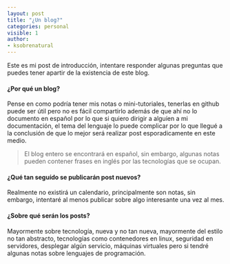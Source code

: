 ```yaml
---
layout: post
title: "¿Un blog?"
categories: personal
visible: 1
author:
- ksobrenatural
---
```

Este es mi post de introducción, intentare responder algunas preguntas que puedes tener apartir de la existencia de este blog.

#### ¿Por qué un blog?
Pense en como podría tener mis notas o mini-tutoriales, tenerlas en github puede ser útil pero no es fácil compartirlo además de que ahí no lo documento en español por lo que si quiero dirigir a alguíen a mi documentación, el tema del lenguaje lo puede complicar por lo que llegué a la conclusión de que lo mejor será realizar post esporadicamente en este medio.

> El blog entero se encontrará en español, sin embargo, algunas notas pueden contener frases en inglés por las tecnologías que se ocupan.

#### ¿Qué tan seguído se publicarán post nuevos?
Realmente no existirá un calendario, principalmente son notas, sin embargo, intentaré al menos publicar sobre algo interesante una vez al mes.

#### ¿Sobre qué serán los posts?
Mayormente sobre tecnología, nueva y no tan nueva, mayormente del estilo no tan abstracto, tecnologías como contenedores en linux, seguridad en servidores, desplegar algún servicio, máquinas virtuales pero si tendré algunas notas sobre lenguajes de programación. 
